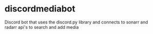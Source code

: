 # discordmediabot
Discord bot that uses the discord.py library and connects to sonarr and radarr api's to search and add media

